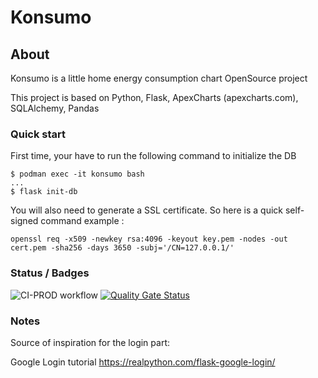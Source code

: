 # Konsumo

## About
Konsumo is a little home energy consumption chart OpenSource project

This project is based on Python, Flask, ApexCharts (apexcharts.com), SQLAlchemy, Pandas

### Quick start
First time, your have to run the following command to initialize the DB

```console
$ podman exec -it konsumo bash
...
$ flask init-db
```

You will also need to generate a SSL certificate.
So here is a quick self-signed command example :
```console
openssl req -x509 -newkey rsa:4096 -keyout key.pem -nodes -out cert.pem -sha256 -days 3650 -subj='/CN=127.0.0.1/'
```

### Status / Badges
![CI-PROD workflow](https://github.com/virer/konsumo/actions/workflows/main.yml/badge.svg)    [![Quality Gate Status](https://sonarcloud.io/api/project_badges/measure?project=virer_konsumo&metric=alert_status)](https://sonarcloud.io/summary/new_code?id=virer_konsumo)

### Notes 

Source of inspiration for the login part:

Google Login tutorial https://realpython.com/flask-google-login/

